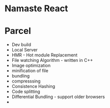 # Namaste React 

# Parcel
- Dev build
- Local Server
- HMR - Hot module Replacement
- File watching Algorithm - written in C++
- Image optimization
- minification of file
- bundling
- compresssing
- Consistence Hashing 
- Code splitting
- Differential Bundling - support older browsers
- 